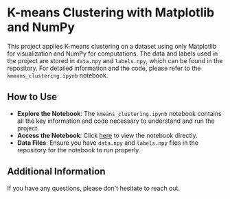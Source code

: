 # K-means Clustering with Matplotlib and NumPy

This project applies K-means clustering on a dataset using only Matplotlib for visualization and NumPy for computations. The data and labels used in the project are stored in `data.npy` and `labels.npy`, which can be found in the repository. For detailed information and the code, please refer to the `kmeans_clustering.ipynb` notebook.

## How to Use

- **Explore the Notebook**: The `kmeans_clustering.ipynb` notebook contains all the key information and code necessary to understand and run the project.
- **Access the Notebook**: Click [here](kmeans_clustering.ipynb) to view the notebook directly.
- **Data Files**: Ensure you have `data.npy` and `labels.npy` files in the repository for the notebook to run properly.

## Additional Information

If you have any questions, please don't hesitate to reach out.
